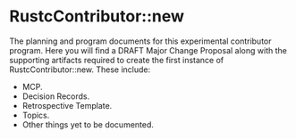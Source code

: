 # RustcContributor::new

The planning and program documents for this experimental contributor program. Here you will find a DRAFT Major Change Proposal along with the supporting artifacts required to create the first instance of RustcContributor::new. These include:

* MCP. 
* Decision Records. 
* Retrospective Template. 
* Topics. 
* Other things yet to be documented.  


